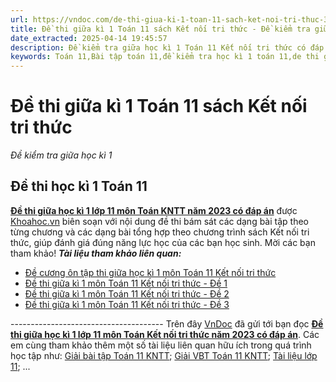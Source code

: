 ```yaml
---
url: https://vndoc.com/de-thi-giua-ki-1-toan-11-sach-ket-noi-tri-thuc-308499
title: Đề thi giữa kì 1 Toán 11 sách Kết nối tri thức - Đề kiểm tra giữa học kì 1 - VnDoc.com
date_extracted: 2025-04-14 19:45:57
description: Đề kiểm tra giữa học kì 1 Toán 11 Kết nối tri thức có đáp án biên soạn kèm đáp án án, giúp ích cho các bạn trong quá trình luyện ôn tập đề thi giữa kì 1 và chuẩn bị thật tốt cho bài kiểm tra giữa học kì 1 Toán 11
keywords: Toán 11,Bài tập toán 11,đề kiểm tra học kì 1 toán 11,de thi giua ki 1 toan 11,de thi giữa kì 1 toán 11 có đáp an,đề thi giữa kì 1 toán 11,đề thi hk1 toán 11,đề thi học kì 1 toán 11,đề kiểm tra giữa học kì 1,đề thi giữa kì 1,bài kiểm tra giữa kì 1 lớp 11,Đề thi giữa kì 1 Toán 11 sách Kết nối tri thức,Toán 11 kết nối tri thức,toán 11 KNTT
---
```


# Đề thi giữa kì 1 Toán 11 sách Kết nối tri thức
 _Đề kiểm tra giữa học kì 1_
## Đề thi học kì 1 Toán 11
[**Đề thi giữa học kì 1 lớp 11 môn Toán KNTT năm 2023 có đáp án**](<https://vndoc.com/de-thi-giua-ki-1-toan-11-sach-ket-noi-tri-thuc-308499>) được [Khoahoc.vn](</goto?u=aHR0cHM6Ly9raG9haG9jLnZuL3RvYW4tMTEta250dA%3D%3D>) biên soạn với nội dung đề thi bám sát các dạng bài tập theo từng chương và các dạng bài tổng hợp theo chương trình sách Kết nối tri thức, giúp đánh giá đúng năng lực học của các bạn học sinh. Mời các bạn tham khảo\!
_**Tài liệu tham khảo liên quan:**_
  * [Đề cương ôn tập thi giữa học kì 1 môn Toán 11 Kết nối tri thức](<https://vndoc.com/de-cuong-on-tap-thi-giua-hoc-ki-1-mon-toan-11-ket-noi-tri-thuc-308363>)
  * [Đề thi giữa kì 1 môn Toán 11 Kết nối tri thức - Đề 1](<https://vndoc.com/de-thi-giua-ki-1-mon-toan-11-ket-noi-tri-thuc-de-1-304264>)
  * [Đề thi giữa kì 1 môn Toán 11 Kết nối tri thức - Đề 2](<https://vndoc.com/de-thi-giua-ki-1-mon-toan-11-ket-noi-tri-thuc-de-2-304325>)
  * [Đề thi giữa kì 1 môn Toán 11 Kết nối tri thức - Đề 3](<https://vndoc.com/de-thi-giua-ki-1-mon-toan-11-ket-noi-tri-thuc-de-3-304326>)

\--------------------------------------
Trên đây [VnDoc](<https://vndoc.com/>) đã gửi tới bạn đọc [**Đề thi giữa học kì 1 lớp 11 môn Toán Kết nối tri thức năm 2023 có đáp án**](<https://vndoc.com/de-thi-giua-ki-1-toan-11-sach-ket-noi-tri-thuc-308499>). Các em cùng tham khảo thêm một số tài liệu liên quan hữu ích trong quá trình học tập như: [Giải bài tập Toán 11 KNTT](<https://vndoc.com/toan-11-ket-noi-tri-thuc>); [Giải VBT Toán 11 KNTT](<https://vndoc.com/sach-bai-tap-toan-11-ket-noi-tri-thuc>); [Tài liệu lớp 11](<https://vndoc.com/tai-lieu-hoc-tap-lop11>); ...

